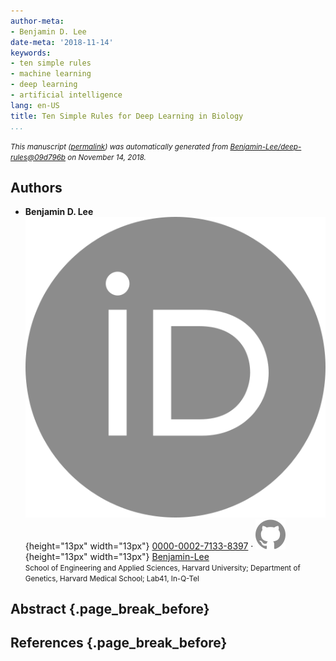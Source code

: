 ```yaml
---
author-meta:
- Benjamin D. Lee
date-meta: '2018-11-14'
keywords:
- ten simple rules
- machine learning
- deep learning
- artificial intelligence
lang: en-US
title: Ten Simple Rules for Deep Learning in Biology
...
```







<small><em>
This manuscript
([permalink](https://Benjamin-Lee.github.io/deep-rules/v/09d796b38a5010eb4c0b5f2f5f6afd4635998d64/))
was automatically generated
from [Benjamin-Lee/deep-rules@09d796b](https://github.com/Benjamin-Lee/deep-rules/tree/09d796b38a5010eb4c0b5f2f5f6afd4635998d64)
on November 14, 2018.
</em></small>

## Authors



+ **Benjamin D. Lee**<br>
    ![ORCID icon](images/orcid.svg){height="13px" width="13px"}
    [0000-0002-7133-8397](https://orcid.org/0000-0002-7133-8397)
    · ![GitHub icon](images/github.svg){height="13px" width="13px"}
    [Benjamin-Lee](https://github.com/Benjamin-Lee)<br>
  <small>
     School of Engineering and Applied Sciences, Harvard University; Department of Genetics, Harvard Medical School; Lab41, In-Q-Tel
  </small>



## Abstract {.page_break_before}




## References {.page_break_before}

<!-- Explicitly insert bibliography here -->
<div id="refs"></div>
